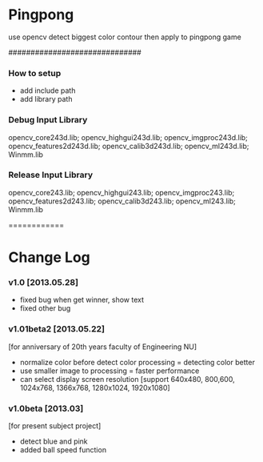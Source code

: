 Pingpong
========

use opencv detect biggest color contour then apply to pingpong game


##############################
### How to setup ###
- add include path
- add library path

### Debug Input Library ###
opencv_core243d.lib;
opencv_highgui243d.lib;
opencv_imgproc243d.lib;
opencv_features2d243d.lib;
opencv_calib3d243d.lib;
opencv_ml243d.lib;
Winmm.lib

### Release Input Library ###
opencv_core243.lib;
opencv_highgui243.lib;
opencv_imgproc243.lib;
opencv_features2d243.lib;
opencv_calib3d243.lib;
opencv_ml243.lib;
Winmm.lib

============

# Change Log #

### v1.0 [2013.05.28]
- fixed bug when get winner, show text
- fixed other bug


### v1.01beta2 [2013.05.22]
[for anniversary of 20th years faculty of Engineering NU]
- normalize color before detect color processing = detecting color better
- use smaller image to processing = faster performance
- can select display screen resolution [support 640x480, 800,600, 1024x768, 1366x768, 1280x1024, 1920x1080]


### v1.0beta [2013.03]
[for present subject project]
- detect blue and pink
- added ball speed function
